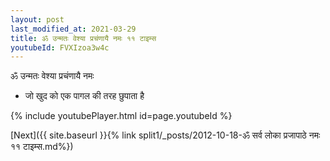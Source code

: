 ```yaml
---
layout: post
last_modified_at: 2021-03-29
title: ॐ उन्मतः वेश्या प्रचंणायै नमः ११ टाइम्स
youtubeId: FVXIzoa3w4c
---
```

 
 
 ॐ उन्मतः वेश्या प्रचंणायै नमः  
 
 -  जो खुद को एक पागल की तरह छुपाता है 
 
  
 
  
 
 
 
 
 
 


{% include youtubePlayer.html id=page.youtubeId %}
 
[Next]({{ site.baseurl }}{% link  split1/_posts/2012-10-18-ॐ सर्व लोका प्रजापाठे नमः ११ टाइम्स.md%})
 
